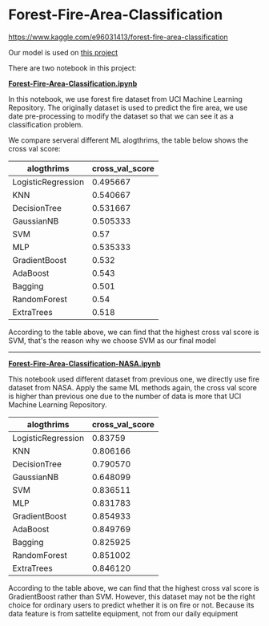 # Forest-Fire-Area-Classification
https://www.kaggle.com/e96031413/forest-fire-area-classification

Our model is used on [this project](https://github.com/jason211346/Streamlit-Wildfire-Prediction)

There are two notebook in this project:

**[Forest-Fire-Area-Classification.ipynb](https://github.com/e96031413/Forest-Fire-Area-Classification/blob/master/Forest-Fire-Area-Classification.ipynb)**

In this notebook, we use forest fire dataset from UCI Machine Learning Repository. The originally dataset is used to predict the fire area, we use date pre-processing to modify the dataset so that we can see it as a classification problem.

We compare serveral different ML alogthrims, the table below shows the cross val score:

|alogthrims          |cross_val_score|
|--------------------|----------|
| LogisticRegression | 0.495667 |
| KNN                | 0.540667 |
| DecisionTree       | 0.531667 |
| GaussianNB         | 0.505333 |
| SVM                | 0.57     |
| MLP                | 0.535333 |
| GradientBoost      | 0.532    |
| AdaBoost           | 0.543    |
| Bagging            | 0.501    |
| RandomForest       | 0.54     |
| ExtraTrees         | 0.518    |

According to the table above, we can find that the highest cross val score is SVM, that's the reason why we choose SVM as our final model

---

**[Forest-Fire-Area-Classification-NASA.ipynb](https://github.com/e96031413/Forest-Fire-Area-Classification/blob/master/Forest-Fire-Area-Classification-NASA.ipynb)**

This notebook used different dataset from previous one, we directly use fire dataset from NASA. Apply the same ML methods again, the cross val score is higher than previous one due to the number of data is more that UCI Machine Learning Repository.

|alogthrims          |cross_val_score|
|--------------------|----------|
| LogisticRegression | 0.83759  |
| KNN                | 0.806166 |
| DecisionTree       | 0.790570 |
| GaussianNB         | 0.648099 |
| SVM                | 0.836511 |
| MLP                | 0.831783 |
| GradientBoost      | 0.854933 |
| AdaBoost           | 0.849769 |
| Bagging            | 0.825925 |
| RandomForest       | 0.851002 |
| ExtraTrees         | 0.846120 |

According to the table above, we can find that the highest cross val score is GradientBoost rather than SVM. However, this dataset may not be the right choice for ordinary users to predict whether it is on fire or not. Because its data feature is from sattelite equipment, not from our daily equipment
